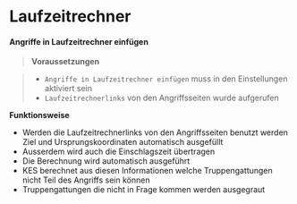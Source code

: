 # Laufzeitrechner

#### Angriffe in Laufzeitrechner einfügen

> **Voraussetzungen** 

> + `Angriffe in Laufzeitrechner einfügen` muss in den Einstellungen aktiviert sein
> + `Laufzeitrechnerlinks` von den Angriffsseiten wurde aufgerufen


**Funktionsweise**

+ Werden die Laufzeitrechnerlinks von den Angriffsseiten benutzt werden Ziel und Ursprungskoordinaten automatisch ausgefüllt
+ Ausserdem wird auch die Einschlagszeit übertragen
+ Die Berechnung wird automatisch ausgeführt
+ KES berechnet aus diesen Informationen welche Truppengattungen nicht Teil des Angriffs sein können
+ Truppengattungen die nicht in Frage kommen werden ausgegraut
